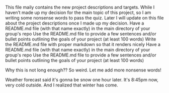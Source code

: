 This file maily contains the new project descriptions and targets. 
While I haven’t made up my decision for the main topic of this project, so I am writing some nonsense words to pass the quiz. 
Later I will update on this file about the project descriptions once I made up my decision.
Have a README.md file (with that name exactly) in the main directory of your group's repo
Use the README.md file to provide a few sentences and/or bullet points outlining the goals of your project (at least 100 words)
Write the README.md file with proper markdown so that it renders nicely
Have a README.md file (with that name exactly) in the main directory of your group's repo
Use the README.md file to provide a few sentences and/or bullet points outlining the goals of your project (at least 100 words)

Why this is not long enough??
So weird.
Let me add more nonsense words!

Weather forecast said it's gonna be snow one hour later. It's 8:45pm now, very cold outside. 
And I realized that winter has come. 


